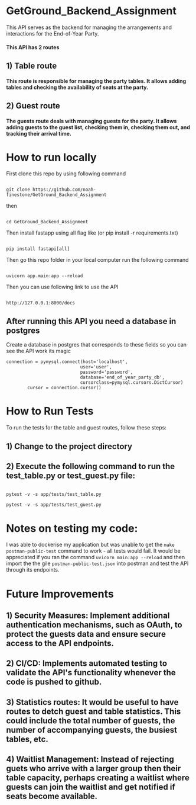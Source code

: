 # GetGround_Backend_Assignment

This API serves as the backend for managing the arrangements and interactions for the End-of-Year Party.

#### This API  has 2 routes

## 1) Table route

#### This route is responsible for managing the party tables. It allows adding tables and checking the availability of seats at the party.

## 2) Guest route

#### The guests route deals with managing guests for the party. It allows adding guests to the guest list, checking them in, checking them out, and tracking their arrival time.

# How to run locally
First clone this repo by using following command
````

git clone https://github.com/noah-finestone/GetGround_Backend_Assignment

````
then 
````

cd GetGround_Backend_Assignment

````

Then install fastapp using all flag like (or pip install -r requirements.txt)
```

pip install fastapi[all]

````

Then go this repo folder in your local computer run the following command
````

uvicorn app.main:app --reload

````

Then you can use following link to use the  API

````

http://127.0.0.1:8000/docs 

````

## After running this API you need a database in postgres 
Create a database in postgres that corresponds to these fields so you can see the API work its magic

````
connection = pymysql.connect(host='localhost',
                            user='user',
                            password='password',
                            database='end_of_year_party_db',
                            cursorclass=pymysql.cursors.DictCursor)
        cursor = connection.cursor()

````

# How to Run Tests

To run the tests for the table and guest routes, follow these steps:
## 1) Change to the project directory

## 2) Execute the following command to run the test_table.py or test_guest.py file:
```

pytest -v -s app/tests/test_table.py

pytest -v -s app/tests/test_guest.py

```

# Notes on testing my code: 

I was able to dockerise my application but was unable to get the `make postman-public-test` command to work - all tests would fail. It would be appreciated if you ran the command `uvicorn main:app --reload` and then import the the gile `postman-public-test.json` into postman and test the API through its endpoints. 

# Future Improvements

## 1) Security Measures: Implement additional authentication mechanisms, such as OAuth, to protect the guests data and ensure secure access to the API endpoints.

## 2) CI/CD: Implements automated testing to validate the API's functionality whenever the code is pushed to github. 

## 3) Statistics routes: It would be useful to have routes to detch guest and table statistics. This could include the total number of guests, the number of accompanying guests, the busiest tables, etc.

## 4) Waitlist Management: Instead of rejecting guets who arrive with a larger group then their table capacity, perhaps creating a waitlist where guests can join the waitlist and get notified if seats become available.



